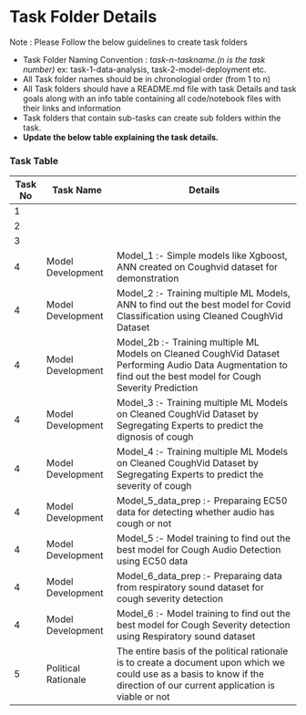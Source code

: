 # Task Folder Details

Note : Please Follow the below guidelines to create task folders
- Task Folder Naming Convention : _task-n-taskname.(n is the task number)_  ex: task-1-data-analysis, task-2-model-deployment etc.
- All Task folder names should be in chronologial order (from 1 to n)
- All Task folders should have a README.md file with task Details and task goals along with an info table containing all code/notebook files with their links and information
- Task folders that contain sub-tasks can create sub folders within the task.
- __Update the below table explaining the task details.__

### Task Table

| Task No| Task Name | Details |
|-|-|-|
|1|         |         |
|2|         |         |
|3|         |         |
|4|Model Development|Model_1 :- Simple models like Xgboost, ANN created on Coughvid dataset for demonstration|
|4|Model Development|Model_2 :- Training multiple ML Models, ANN to find out the best model for Covid Classification using Cleaned CoughVid Dataset|
|4|Model Development|Model_2b :- Training multiple ML Models on Cleaned CoughVid Dataset Performing Audio Data Augmentation to find out the best model for Cough Severity Prediction|
|4|Model Development|Model_3 :- Training multiple ML Models on Cleaned CoughVid Dataset by Segregating Experts to predict the dignosis of cough|
|4|Model Development|Model_4 :- Training multiple ML Models on Cleaned CoughVid Dataset by Segregating Experts to predict the severity of cough|
|4|Model Development|Model_5_data_prep :- Preparaing EC50 data for detecting whether audio has cough or not|
|4|Model Development|Model_5 :- Model training to find out the best model for Cough Audio Detection using EC50 data|
|4|Model Development|Model_6_data_prep :- Preparaing data from respiratory sound dataset for cough severity detection|
|4|Model Development|Model_6 :- Model training to find out the best model for Cough Severity detection using Respiratory sound dataset|
|5|Political Rationale| The entire basis of the political rationale is to create a document upon which we could use as a basis to know if the direction of our current application is viable or not|